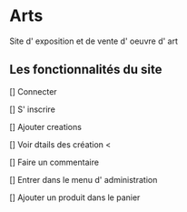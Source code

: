 # Arts
Site d' exposition et de vente d' oeuvre d' art

## Les fonctionnalités du site 
[] Connecter 

[] S' inscrire

[] Ajouter creations 

[] Voir dtails des création <

[] Faire un commentaire 

[] Entrer dans le menu d' administration 

[] Ajouter un produit dans le panier 
